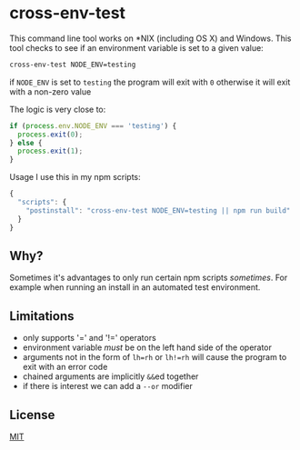 # cross-env-test

This command line tool works on *NIX (including OS X) and Windows.  This tool checks to see if an environment variable is set to a given value:


```bash
cross-env-test NODE_ENV=testing
```

if `NODE_ENV` is set to `testing` the program will exit with `0` otherwise it will exit with a non-zero value

The logic is very close to:

```js
if (process.env.NODE_ENV === 'testing') {
  process.exit(0);
} else {
  process.exit(1);
}

```

Usage
I use this in my npm scripts:

```js
{
  "scripts": {
    "postinstall": "cross-env-test NODE_ENV=testing || npm run build"
  }
}
```

## Why?

Sometimes it's advantages to only run certain npm scripts _sometimes_.  For example when running an install in an automated test environment.

## Limitations

- only supports '=' and '!=' operators
- environment variable _must_ be on the left hand side of the operator
- arguments not in the form of `lh=rh` or `lh!=rh` will cause the program to exit with an error code
- chained arguments are implicitly `&&`ed together
- if there is interest we can add a `--or` modifier

## License

[MIT](./LICENSE "MIT License")
